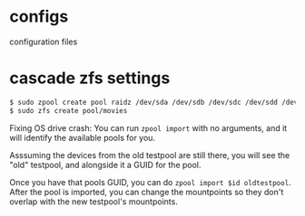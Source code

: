 # configs
configuration files

# cascade zfs settings
``` bash
$ sudo zpool create pool raidz /dev/sda /dev/sdb /dev/sdc /dev/sdd /dev/sde
$ sudo zfs create pool/movies
```

Fixing OS drive crash:
You can run `zpool import` with no arguments, and it will identify the available pools for you.

Asssuming the devices from the old testpool are still there, you will see the "old" testpool, and alongside it a GUID for the pool.

Once you have that pools GUID, you can do `zpool import $id oldtestpool`. After the pool is imported, you can change the mountpoints so they don't overlap with the new testpool's mountpoints.
